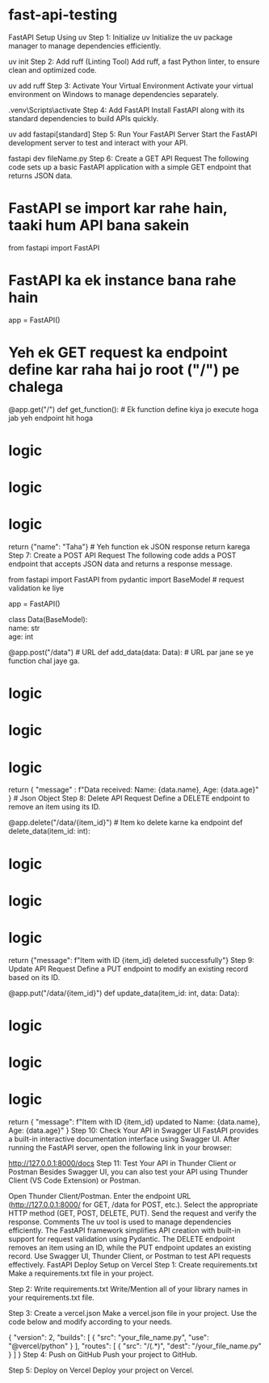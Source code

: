 # fast-api-testing

FastAPI Setup Using uv
Step 1: Initialize uv
Initialize the uv package manager to manage dependencies efficiently.

uv init
Step 2: Add ruff (Linting Tool)
Add ruff, a fast Python linter, to ensure clean and optimized code.

uv add ruff
Step 3: Activate Your Virtual Environment
Activate your virtual environment on Windows to manage dependencies separately.

.venv\Scripts\activate
Step 4: Add FastAPI
Install FastAPI along with its standard dependencies to build APIs quickly.

uv add fastapi[standard]
Step 5: Run Your FastAPI Server
Start the FastAPI development server to test and interact with your API.

fastapi dev fileName.py
Step 6: Create a GET API Request
The following code sets up a basic FastAPI application with a simple GET endpoint that returns JSON data.

# FastAPI se import kar rahe hain, taaki hum API bana sakein
from fastapi import FastAPI

# FastAPI ka ek instance bana rahe hain
app = FastAPI()

# Yeh ek GET request ka endpoint define kar raha hai jo root ("/") pe chalega
@app.get("/")
def get_function():  # Ek function define kiya jo execute hoga jab yeh endpoint hit hoga
  # logic
  # logic
  # logic 
return {"name": "Taha"}  # Yeh function ek JSON response return karega
Step 7: Create a POST API Request
The following code adds a POST endpoint that accepts JSON data and returns a response message.

from fastapi import FastAPI
from pydantic import BaseModel # request validation ke liye

app = FastAPI()

class Data(BaseModel):  
name: str          
age: int          

@app.post("/data")                    # URL
def add_data(data: Data):             # URL par jane se ye function chal jaye ga.
  # logic
  # logic
  # logic  
return {
      "message" : f"Data received: Name: {data.name}, Age: {data.age}"
  } # Json Object
Step 8: Delete API Request
Define a DELETE endpoint to remove an item using its ID.

@app.delete("/data/{item_id}")  # Item ko delete karne ka endpoint
def delete_data(item_id: int):
  # logic
  # logic
  # logic
return {"message": f"Item with ID {item_id} deleted successfully"}
Step 9: Update API Request
Define a PUT endpoint to modify an existing record based on its ID.

@app.put("/data/{item_id}")
def update_data(item_id: int, data: Data):
  # logic
  # logic
  # logic
return {
      "message": f"Item with ID {item_id} updated to Name: {data.name}, Age: {data.age}"
  }
Step 10: Check Your API in Swagger UI
FastAPI provides a built-in interactive documentation interface using Swagger UI. After running the FastAPI server, open the following link in your browser:

http://127.0.0.1:8000/docs
Step 11: Test Your API in Thunder Client or Postman
Besides Swagger UI, you can also test your API using Thunder Client (VS Code Extension) or Postman.

Open Thunder Client/Postman.
Enter the endpoint URL (http://127.0.0.1:8000/ for GET, /data for POST, etc.).
Select the appropriate HTTP method (GET, POST, DELETE, PUT).
Send the request and verify the response.
Comments
The uv tool is used to manage dependencies efficiently.
The FastAPI framework simplifies API creation with built-in support for request validation using Pydantic.
The DELETE endpoint removes an item using an ID, while the PUT endpoint updates an existing record.
Use Swagger UI, Thunder Client, or Postman to test API requests effectively.
FastAPI Deploy Setup on Vercel
Step 1: Create requirements.txt
Make a requirements.txt file in your project.

Step 2: Write requirements.txt
Write/Mention all of your library names in your requirements.txt file.

Step 3: Create a vercel.json
Make a vercel.json file in your project. Use the code below and modify according to your needs.

{
  "version": 2,
  "builds": [
    {
      "src": "your_file_name.py",
      "use": "@vercel/python"
    }
  ],
  "routes": [
    {
      "src": "/(.*)",
      "dest": "/your_file_name.py"
    }
  ]
}
Step 4: Push on GitHub
Push your project to GitHub.

Step 5: Deploy on Vercel
Deploy your project on Vercel.
